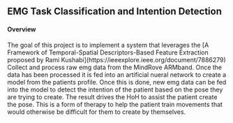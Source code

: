 <h2>EMG Task Classification and Intention Detection</h2>

<h4>Overview</h4>
The goal of this project is to implement a system that leverages the [A Framework of Temporal-Spatial Descriptors-Based Feature Extraction proposed by Rami Kushabi](https://ieeexplore.ieee.org/document/7886279)
Collect and process raw emg data from the MindRove ARMband. Once the data has been processed it is fed into an artificial nueral network to create a model from the patients profile.
Once this is done, new emg data can be fed into the model to detect the intention of the patient based on the pose they are trying to create. The result drives the HoH to assist the
patient create the pose. This is a form of therapy to help the patient train movements that would otherwise be difficult for them to create by themselves.
